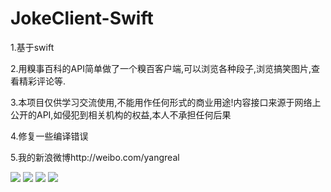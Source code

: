 JokeClient-Swift
================
1.基于swift

2.用糗事百科的API简单做了一个糗百客户端,可以浏览各种段子,浏览搞笑图片,查看精彩评论等.

3.本项目仅供学习交流使用,不能用作任何形式的商业用途!内容接口来源于网络上公开的API,如侵犯到相关机构的权益,本人不承担任何后果

4.修复一些编译错误

5.我的新浪微博http://weibo.com/yangreal




![](https://raw.githubusercontent.com/YANGReal/JokeClient-Swift/master/JokeClient-Swift/screenshoot/01.png)
![](https://raw.githubusercontent.com/YANGReal/JokeClient-Swift/master/JokeClient-Swift/screenshoot/02.png)
![](https://raw.githubusercontent.com/YANGReal/JokeClient-Swift/master/JokeClient-Swift/screenshoot/03.png)
![](https://raw.githubusercontent.com/YANGReal/JokeClient-Swift/master/JokeClient-Swift/screenshoot/04.png)
